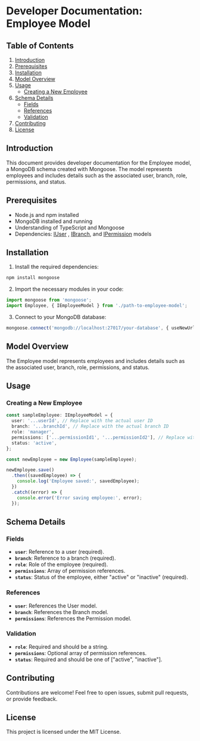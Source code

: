 # Developer Documentation: Employee Model
## Table of Contents
1. [Introduction](#introduction)
1. [Prerequisites](#prerequisites)
1. [Installation](#installation)
1. [Model Overview](#model-overview)
1. [Usage](#usage)
    - [Creating a New Employee](#creating-a-new-employee)
1. [Schema Details](#schema-details)
    - [Fields](#fields)
    - [References](#references)
    - [Validation](#validation)
1. [Contributing](#contributing)
1. [License](#license)
## Introduction
This document provides developer documentation for the Employee model, a MongoDB schema created with Mongoose. The model represents employees and includes details such as the associated user, branch, role, permissions, and status.

## Prerequisites
- Node.js and npm installed
- MongoDB installed and running
- Understanding of TypeScript and Mongoose
- Dependencies: [IUser](./user.md) , [IBranch](./branch.md), and [IPermission](./permission.md) models
## Installation
1. Install the required dependencies:

```bash
npm install mongoose
```
2. Import the necessary modules in your code:

```typescript
import mongoose from 'mongoose';
import Employee, { IEmployeeModel } from './path-to-employee-model';
```
3. Connect to your MongoDB database:

```typescript
mongoose.connect('mongodb://localhost:27017/your-database', { useNewUrlParser: true, useUnifiedTopology: true });
```
## Model Overview
The Employee model represents employees and includes details such as the associated user, branch, role, permissions, and status.

## Usage
### Creating a New Employee
```typescript
const sampleEmployee: IEmployeeModel = {
  user: '...userId', // Replace with the actual user ID
  branch: '...branchId', // Replace with the actual branch ID
  role: 'manager',
  permissions: ['...permissionId1', '...permissionId2'], // Replace with the actual permission IDs
  status: 'active',
};

const newEmployee = new Employee(sampleEmployee);

newEmployee.save()
  .then((savedEmployee) => {
    console.log('Employee saved:', savedEmployee);
  })
  .catch((error) => {
    console.error('Error saving employee:', error);
  });
```
## Schema Details
### Fields
- **`user`**: Reference to a user (required).
- **`branch`**: Reference to a branch (required).
- **`role`**: Role of the employee (required).
- **`permissions`**: Array of permission references.
- **`status`**: Status of the employee, either "active" or "inactive" (required).
### References
- **`user`**: References the User model.
- **`branch`**: References the Branch model.
- **`permissions`**: References the Permission model.
### Validation
- **`role`**: Required and should be a string.
- **`permissions`**: Optional array of permission references.
- **`status`**: Required and should be one of ["active", "inactive"].
## Contributing
Contributions are welcome! Feel free to open issues, submit pull requests, or provide feedback.

## License
This project is licensed under the MIT License.